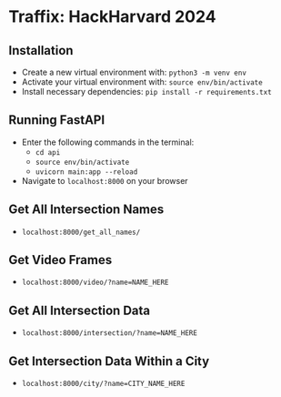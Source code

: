 # Traffix: HackHarvard 2024

## Installation
- Create a new virtual environment with: `python3 -m venv env`
- Activate your virtual environment with: `source env/bin/activate`
- Install necessary dependencies: `pip install -r requirements.txt`

## Running FastAPI
- Enter the following commands in the terminal:
    - `cd api`
    - `source env/bin/activate`
    - `uvicorn main:app --reload`
- Navigate to `localhost:8000` on your browser

## Get All Intersection Names
- `localhost:8000/get_all_names/`

## Get Video Frames
- `localhost:8000/video/?name=NAME_HERE`

## Get All Intersection Data
- `localhost:8000/intersection/?name=NAME_HERE`

## Get Intersection Data Within a City
- `localhost:8000/city/?name=CITY_NAME_HERE`